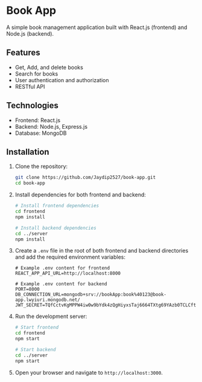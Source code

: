 # Book App

A simple book management application built with React.js (frontend) and Node.js (backend).

## Features

- Get, Add, and delete books
- Search for books
- User authentication and authorization
- RESTful API

## Technologies

- Frontend: React.js
- Backend: Node.js, Express.js
- Database: MongoDB

## Installation

1. Clone the repository:

    ```bash
    git clone https://github.com/Jaydip2527/book-app.git
    cd book-app
    ```

2. Install dependencies for both frontend and backend:

    ```bash
    # Install frontend dependencies
    cd frontend
    npm install

    # Install backend dependencies
    cd ../server
    npm install
    ```

3. Create a `.env` file in the root of both frontend and backend directories and add the required environment variables:

    ```plaintext
    # Example .env content for frontend
    REACT_APP_API_URL=http://localhost:8000
    ```
    ```plaintext
    # Example .env content for backend
    PORT=8000
    DB_CONNECTION_URL=mongodb+srv://bookApp:book%40123@book-app.lwyiuri.mongodb.net/
    JWT_SECRET=TQfCctvKgMPPW4iw0w9bYdk4zQgHiyxsTaj6664TXtg69YAzb0TCLCftDCXgB2vg
    ```

4. Run the development server:

    ```bash
    # Start frontend
    cd frontend
    npm start

    # Start backend
    cd ../server
    npm start
    ```

5. Open your browser and navigate to `http://localhost:3000`.
